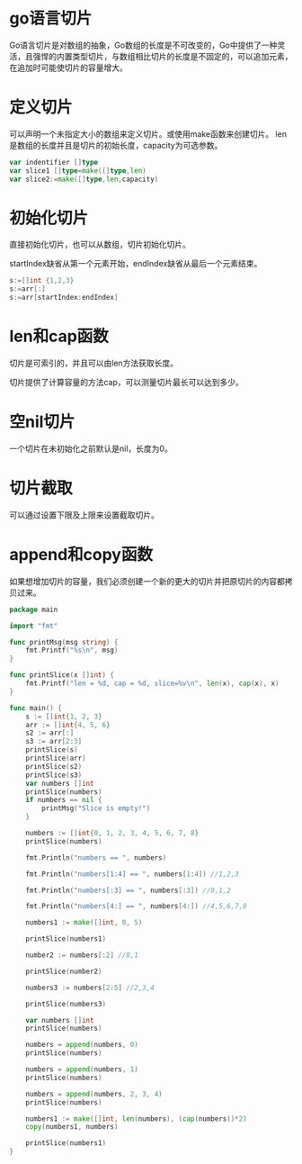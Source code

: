 # go语言切片

Go语言切片是对数组的抽象，Go数组的长度是不可改变的，Go中提供了一种灵活，且强悍的内置类型切片，与数组相比切片的长度是不固定的，可以追加元素，在追加时可能使切片的容量增大。

# 定义切片

可以声明一个未指定大小的数组来定义切片。或使用make函数来创建切片。
len是数组的长度并且是切片的初始长度，capacity为可选参数。
```go
var indentifier []type
var slice1 []type=make([]type,len)
var slice2:=make([]type,len,capacity)
```

# 初始化切片

直接初始化切片，也可以从数组，切片初始化切片。

startIndex缺省从第一个元素开始，endIndex缺省从最后一个元素结束。

```go
s:=[]int {1,2,3}
s:=arr[:]
s:=arr[startIndex:endIndex]
```

# len和cap函数

切片是可索引的，并且可以由len方法获取长度。

切片提供了计算容量的方法cap，可以测量切片最长可以达到多少。

# 空nil切片

一个切片在未初始化之前默认是nil，长度为0。

# 切片截取

可以通过设置下限及上限来设置截取切片。

# append和copy函数

如果想增加切片的容量，我们必须创建一个新的更大的切片并把原切片的内容都拷贝过来。

```go
package main

import "fmt"

func printMsg(msg string) {
	fmt.Printf("%s\n", msg)
}

func printSlice(x []int) {
	fmt.Printf("len = %d, cap = %d, slice=%v\n", len(x), cap(x), x)
}

func main() {
	s := []int{1, 2, 3}
	arr := []int{4, 5, 6}
	s2 := arr[:]
	s3 := arr[2:3]
	printSlice(s)
	printSlice(arr)
	printSlice(s2)
	printSlice(s3)
	var numbers []int
	printSlice(numbers)
	if numbers == nil {
		printMsg("Slice is empty!")
	}

	numbers := []int{0, 1, 2, 3, 4, 5, 6, 7, 8}
	printSlice(numbers)

	fmt.Println("numbers == ", numbers)

	fmt.Println("numbers[1:4] == ", numbers[1:4]) //1,2,3

	fmt.Println("numbers[:3] == ", numbers[:3]) //0,1,2

	fmt.Println("numbers[4:] == ", numbers[4:]) //4,5,6,7,8

	numbers1 := make([]int, 0, 5)

	printSlice(numbers1)

	number2 := numbers[:2] //0,1

	printSlice(number2)

	numbers3 := numbers[2:5] //2,3,4

	printSlice(numbers3)

	var numbers []int
	printSlice(numbers)

	numbers = append(numbers, 0)
	printSlice(numbers)

	numbers = append(numbers, 1)
	printSlice(numbers)

	numbers = append(numbers, 2, 3, 4)
	printSlice(numbers)

	numbers1 := make([]int, len(numbers), (cap(numbers))*2)
	copy(numbers1, numbers)

	printSlice(numbers1)
}

```